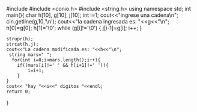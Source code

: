 #include <iostream>
#include <conio.h>
#include <string.h>
using namespace std;
int main(){
    char h[10], g[10], j[10];
    int i=1;
    cout<<"ingrese una cadena\n";
    cin.getline(g,10,'\n');
    cout<<"la cadena ingresada es: "<<g<<"\n";
    h[0]=g[0];
    h[1]='\0';
    while (g[i]!='\0')
    {
        j[i-1]=g[i];
        i++;
    }
    
    strupr(h);
    strcat(h,j);
    cout<<"La cadena modificada es: "<<h<<"\n";
     string mars=" ";
      for(int i=0;i<mars.length();i++){
        if((mars[i]!=' ' && h[i+1]!=' ')){
            i=i+1;
        }
    }
    cout<< "hay "<<i<<" digitos "<<endl;
    return 0;

}

